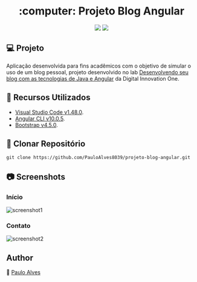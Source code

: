 <h1 align="center">:computer: Projeto Blog Angular</h1>

<p align="center">
  <a href="https://cli.angular.io/"><img src="https://img.shields.io/badge/angular-CLI-red"></a>
  <a href="https://getbootstrap.com/docs/4.5/getting-started/introduction/"><img src="https://img.shields.io/badge/bootstrap-v4.5.0-blueviolet"></a>
</p>


## :computer: Projeto

Aplicação desenvolvida para fins acadêmicos com o objetivo de simular o uso de um blog pessoal, 
projeto desenvolvido no lab [Desenvolvendo seu blog com as tecnologias de Java e Angular](https://digitalinnovation.one/) da Digital Innovation One.

## :wrench: Recursos Utilizados
- [Visual Studio Code v1.48.0](https://code.visualstudio.com/).
- [Angular CLI v10.0.5](https://cli.angular.io/).
- [Bootstrap v4.5.0](https://getbootstrap.com/docs/4.5/getting-started/introduction/).

## :floppy_disk: Clonar Repositório

```git clone https://github.com/PauloAlves8039/projeto-blog-angular.git```

## :camera: Screenshots

### Início
![screenshot1](https://github.com/PauloAlves8039/projeto-blog-angular/blob/master/frontend/blog/src/assets/screenshot1.png)

### Contato
![screenshot2](https://github.com/PauloAlves8039/projeto-blog-angular/blob/master/frontend/blog/src/assets/screenshot2.png)

## Author
:boy: [Paulo Alves](https://github.com/PauloAlves8039)
